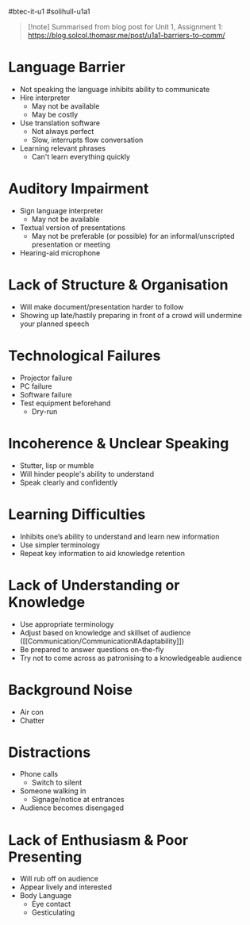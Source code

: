 #btec-it-u1 #solihull-u1a1 

> [!note] Summarised from blog post for Unit 1, Assignment 1:
>  https://blog.solcol.thomasr.me/post/u1a1-barriers-to-comm/

# Language Barrier

- Not speaking the language inhibits ability to communicate
- Hire interpreter
	- May not be available
	- May be costly
- Use translation software
	- Not always perfect
	- Slow, interrupts flow conversation 
- Learning relevant phrases
	- Can't learn everything quickly

# Auditory Impairment
- Sign language interpreter
	- May not be available
- Textual version of presentations
	- May not be preferable (or possible) for an informal/unscripted presentation or meeting
- Hearing-aid microphone

# Lack of Structure & Organisation
- Will make document/presentation harder to follow
- Showing up late/hastily preparing in front of a crowd will undermine your planned speech

# Technological Failures
- Projector failure
- PC failure
- Software failure
- Test equipment beforehand
	- Dry-run

# Incoherence & Unclear Speaking
- Stutter, lisp or mumble
- Will hinder people's ability to understand
- Speak clearly and confidently 

# Learning Difficulties
- Inhibits one’s ability to understand and learn new information
- Use simpler terminology
- Repeat key information to aid knowledge retention

# Lack of Understanding or Knowledge
- Use appropriate terminology
- Adjust based on knowledge and skillset of audience ([[Communication/Communication#Adaptability]])
- Be prepared to answer questions on-the-fly
- Try not to come across as patronising to a knowledgeable audience

# Background Noise
- Air con
- Chatter

# Distractions
- Phone calls
	- Switch to silent
- Someone walking in
	- Signage/notice at entrances
- Audience becomes disengaged


# Lack of Enthusiasm & Poor Presenting
- Will rub off on audience
- Appear lively and interested
- Body Language
	- Eye contact
	- Gesticulating
